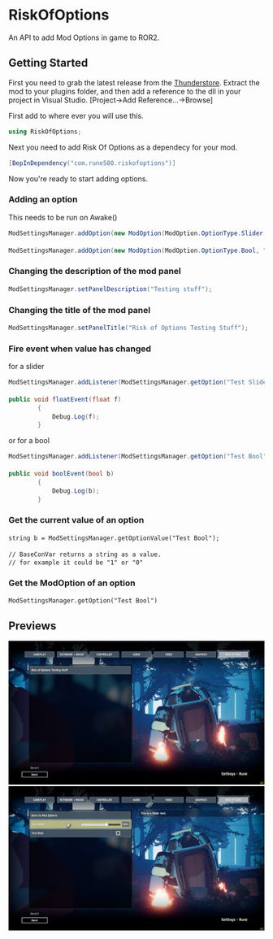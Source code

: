 # RiskOfOptions
An API to add Mod Options in game to ROR2.

## Getting Started
First you need to grab the latest release from the [Thunderstore](https://thunderstore.io/package/Rune48a891aab771429d/Risk_Of_Options/).
Extract the mod to your plugins folder, and then add a reference to the dll in your project in Visual Studio. [Project->Add Reference...->Browse]

First add to where ever you will use this.
```C#
using RiskOfOptions;
```

Next you need to add Risk Of Options as a dependecy for your mod.
```C#
[BepInDependency("com.rune580.riskofoptions")]
```

Now you're ready to start adding options.

### Adding an option
This needs to be run on Awake()
```C#
ModSettingsManager.addOption(new ModOption(ModOption.OptionType.Slider, "Test Slider", "This is a Slider test."));

ModSettingsManager.addOption(new ModOption(ModOption.OptionType.Bool, "Test Bool", "This is a Bool test."));
```

### Changing the description of the mod panel
```C#
ModSettingsManager.setPanelDescription("Testing stuff");
```

### Changing the title of the mod panel
```C#
ModSettingsManager.setPanelTitle("Risk of Options Testing Stuff");
```

### Fire event when value has changed
for a slider
```C#
ModSettingsManager.addListener(ModSettingsManager.getOption("Test Slider"), new UnityEngine.Events.UnityAction<float>(floatEvent));

public void floatEvent(float f)
        {
            Debug.Log(f);
        }
```
or for a bool
```C#
ModSettingsManager.addListener(ModSettingsManager.getOption("Test Bool"), new UnityEngine.Events.UnityAction<bool>(boolEvent));

public void boolEvent(bool b)
        {
            Debug.Log(b);
        }
```

### Get the current value of an option
```
string b = ModSettingsManager.getOptionValue("Test Bool");

// BaseConVar returns a string as a value.
// for example it could be "1" or "0"

```

### Get the ModOption of an option
```
ModSettingsManager.getOption("Test Bool")
```

## Previews

![Preview 1](/images/example1.jpg)
![Preview 2](/images/example2.jpg)
